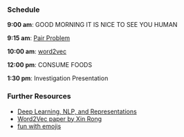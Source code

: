 ### Schedule

**9:00 am**: GOOD MORNING IT IS NICE TO SEE YOU HUMAN

**9:15 am**: [Pair Problem](pair.md)

**10:00 am**: [word2vec](WORD2VEC_GENSIM.ipynb)

**12:00 pm**: CONSUME FOODS

**1:30 pm**: Investigation Presentation


### Further Resources

 * [Deep Learning, NLP, and Representations](http://colah.github.io/posts/2014-07-NLP-RNNs-Representations/)
 * [Word2Vec paper by Xin Rong](http://arxiv.org/pdf/1411.2738v4.pdf)
 * [fun with emojis](https://github.com/Threynaud/emojis)
